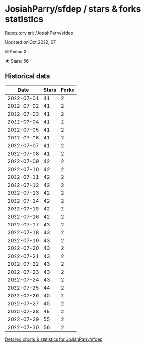 # JosiahParry/sfdep / stars & forks statistics

Repository url: [/JosiahParry/sfdep](https://github.com/JosiahParry/sfdep)

Updated on Oct 2022, 07

☋ Forks: 2

★ Stars: 56

## Historical data
| Date | Stars | Forks |
|------|-------|-------|
| 2022-07-01 | 41 | 2 | 
| 2022-07-02 | 41 | 2 | 
| 2022-07-03 | 41 | 2 | 
| 2022-07-04 | 41 | 2 | 
| 2022-07-05 | 41 | 2 | 
| 2022-07-06 | 41 | 2 | 
| 2022-07-07 | 41 | 2 | 
| 2022-07-08 | 41 | 2 | 
| 2022-07-09 | 42 | 2 | 
| 2022-07-10 | 42 | 2 | 
| 2022-07-11 | 42 | 2 | 
| 2022-07-12 | 42 | 2 | 
| 2022-07-13 | 42 | 2 | 
| 2022-07-14 | 42 | 2 | 
| 2022-07-15 | 42 | 2 | 
| 2022-07-16 | 42 | 2 | 
| 2022-07-17 | 43 | 2 | 
| 2022-07-18 | 43 | 2 | 
| 2022-07-19 | 43 | 2 | 
| 2022-07-20 | 43 | 2 | 
| 2022-07-21 | 43 | 2 | 
| 2022-07-22 | 43 | 2 | 
| 2022-07-23 | 43 | 2 | 
| 2022-07-24 | 43 | 2 | 
| 2022-07-25 | 44 | 2 | 
| 2022-07-26 | 45 | 2 | 
| 2022-07-27 | 45 | 2 | 
| 2022-07-28 | 45 | 2 | 
| 2022-07-29 | 55 | 2 | 
| 2022-07-30 | 56 | 2 | 


[Detailed charts & statistics for JosiahParry/sfdep](https://reviewgithub.com/rep/JosiahParry/sfdep)
